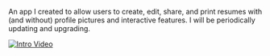 An app I created to allow users to create, edit, share, and print resumes with (and without) profile pictures and interactive features. I will be periodically updating and upgrading.

[![Intro Video](static/img/ezgif.com-gif-maker.gif)](https://www.youtube.com/watch?v=QpEm8mE0v74)